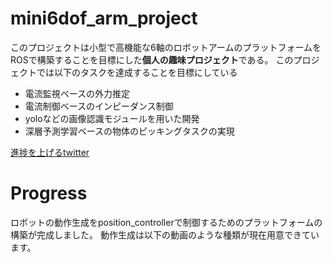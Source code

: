 # mini6dof_arm_project

このプロジェクトは小型で高機能な6軸のロボットアームのプラットフォームをROSで構築することを目標にした**個人の趣味プロジェクト**である。
このプロジェクトでは以下のタスクを達成することを目標にしている
- 電流監視ベースの外力推定
- 電流制御ベースのインピーダンス制御
- yoloなどの画像認識モジュールを用いた開発
- 深層予測学習ベースの物体のピッキングタスクの実現

[進捗を上げるtwitter](https://twitter.com/siodakaram6dfam)

# Progress

ロボットの動作生成をposition_controllerで制御するためのプラットフォームの構築が完成しました。
動作生成は以下の動画のような種類が現在用意できています。

